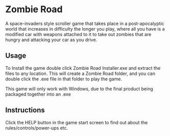 # Zombie Road
A space-invaders style scroller game that takes place in a post-apocalyptic world that increases in difficulty the longer you play, where all you have is a modified car with weapons attached to it to take out zombies that are hungry and attacking your car as you drive. 

## Usage
To Install the game double click Zombie Road Installer.exe and extract the files to any location.
This will create a Zombie Road folder, and you can double click the .exe file in that folder to play the game.

This game will only work with Windows, due to the final product being packaged together into an .exe

## Instructions
Click the HELP button in the game start screen to find out about the rules/controls/power-ups etc. 
